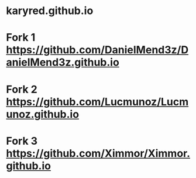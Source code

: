 # karyred.github.io

# Fork 1 https://github.com/DanielMend3z/DanielMend3z.github.io

# Fork 2 https://github.com/Lucmunoz/Lucmunoz.github.io

# Fork 3 https://github.com/Ximmor/Ximmor.github.io
